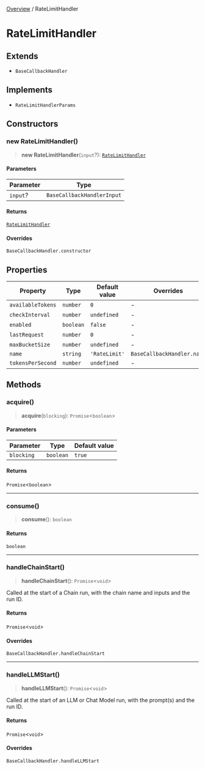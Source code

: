 [Overview](../index.md) / RateLimitHandler

# RateLimitHandler

## Extends

- `BaseCallbackHandler`

## Implements

- `RateLimitHandlerParams`

## Constructors

### new RateLimitHandler()

> **new RateLimitHandler**(`input`?): [`RateLimitHandler`](RateLimitHandler.md)

#### Parameters

| Parameter | Type |
| ------ | ------ |
| `input`? | `BaseCallbackHandlerInput` |

#### Returns

[`RateLimitHandler`](RateLimitHandler.md)

#### Overrides

`BaseCallbackHandler.constructor`

## Properties

| Property | Type | Default value | Overrides |
| ------ | ------ | ------ | ------ |
| `availableTokens` | `number` | `0` | - |
| `checkInterval` | `number` | `undefined` | - |
| `enabled` | `boolean` | `false` | - |
| `lastRequest` | `number` | `0` | - |
| `maxBucketSize` | `number` | `undefined` | - |
| `name` | `string` | `'RateLimit'` | `BaseCallbackHandler.name` |
| `tokensPerSecond` | `number` | `undefined` | - |

## Methods

### acquire()

> **acquire**(`blocking`): `Promise`\<`boolean`\>

#### Parameters

| Parameter | Type | Default value |
| ------ | ------ | ------ |
| `blocking` | `boolean` | `true` |

#### Returns

`Promise`\<`boolean`\>

***

### consume()

> **consume**(): `boolean`

#### Returns

`boolean`

***

### handleChainStart()

> **handleChainStart**(): `Promise`\<`void`\>

Called at the start of a Chain run, with the chain name and inputs
and the run ID.

#### Returns

`Promise`\<`void`\>

#### Overrides

`BaseCallbackHandler.handleChainStart`

***

### handleLLMStart()

> **handleLLMStart**(): `Promise`\<`void`\>

Called at the start of an LLM or Chat Model run, with the prompt(s)
and the run ID.

#### Returns

`Promise`\<`void`\>

#### Overrides

`BaseCallbackHandler.handleLLMStart`
